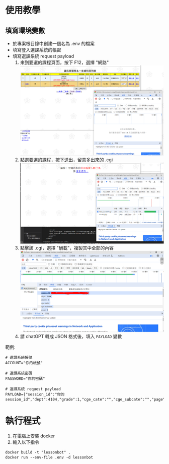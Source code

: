 # 使用教學
## 填寫環境變數
* 於專案根目錄中創建一個名為 .env 的檔案
* 填寫登入選課系統的帳密
* 填寫選課系統 request payload
  1. 來到要選的課程頁面，按下 F12，選擇 "網路"
  ![alt text](images/image.png)
  1. 點選要選的課程，按下送出，留意多出來的 .cgi
  ![alt text](images/image-1.png)
  1. 點擊該 .cgi，選擇 "酬載"，複製其中全部的內容
  ![alt text](images/image-3.png)
  1. 請 chatGPT 轉成 JSON 格式後，填入 `PAYLOAD` 變數

範例:
```env
# 選課系統帳號
ACCOUNT="你的帳號"

# 選課系統密碼
PASSWORD="你的密碼"

# 選課系統 request payload
PAYLOAD={"session_id":"你的 session_id","dept":4104,"grade":1,"cge_cate":"","cge_subcate":"","page":1,"e":0,"m":0,"SelectTag":1,"4100003_01":2,"4101023_01":2,"4101024_01":2,"course":"4101032_01","4101032_01":1,"4101032_02":1,"4101034_01":1,"4101034_02":1,"4101034_03":1,"4101034_04":1,"4101035_01":2}
```

# 執行程式
1. 在電腦上安裝 docker
2. 輸入以下指令
```
docker build -t "lessonbot" .
docker run --env-file .env -d lessonbot
```